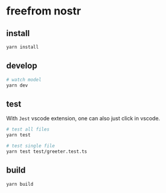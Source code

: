 # freefrom nostr

## install

```sh
yarn install
```

## develop

```sh
# watch model
yarn dev
```

## test

With `Jest` vscode extension, one can also just click in vscode.

```sh
# test all files
yarn test

# test single file
yarn test test/greeter.test.ts
```

## build

```sh
yarn build
```
